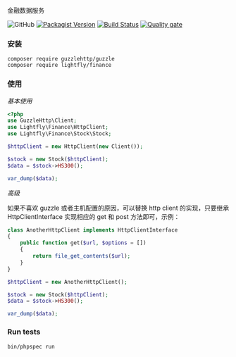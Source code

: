 金融数据服务

![GitHub](https://img.shields.io/github/license/twn39/phpfinance.svg?style=flat-square)
[![Packagist Version](https://img.shields.io/packagist/v/lightfly/finance.svg?style=flat-square)](https://packagist.org/packages/lightfly/finance)
[![Build Status](https://travis-ci.com/lightfly-finance/phpfinance.svg?branch=master)](https://travis-ci.com/lightfly-finance/phpfinance)
[![Quality gate](https://sonarcloud.io/api/project_badges/quality_gate?project=lightfly-finance_phpfinance)](https://sonarcloud.io/dashboard?id=lightfly-finance_phpfinance)

### 安装

``` 
composer require guzzlehttp/guzzle
composer require lightfly/finance
```

### 使用

*基本使用*

```php
<?php
use GuzzleHttp\Client;
use Lightfly\Finance\HttpClient;
use Lightfly\Finance\Stock\Stock;

$httpClient = new HttpClient(new Client());

$stock = new Stock($httpClient);
$data = $stock->HS300();

var_dump($data);
```

*高级*

如果不喜欢 guzzle 或者主机配置的原因，可以替换 http client 的实现，只要继承 HttpClientInterface 实现相应的 get 和 post 方法即可，示例：

```php 
class AnotherHttpClient implements HttpClientInterface
{
    public function get($url, $options = [])
    {
        return file_get_contents($url);
    }
}

$httpClient = new AnotherHttpClient();

$stock = new Stock($httpClient);
$data = $stock->HS300();

var_dump($data);

```


### Run tests

    bin/phpspec run
